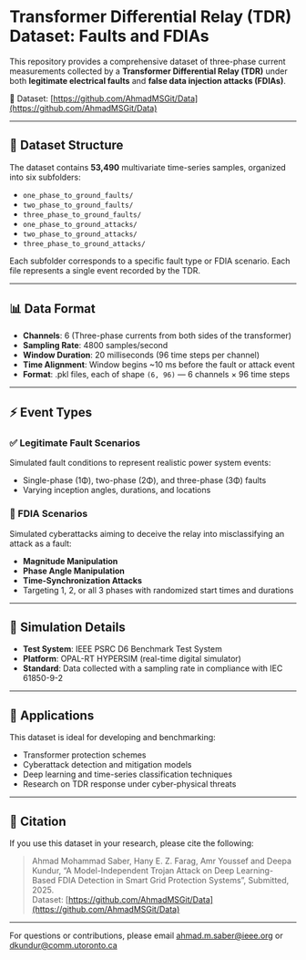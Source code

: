 # Transformer Differential Relay (TDR) Dataset: Faults and FDIAs

This repository provides a comprehensive dataset of three-phase current measurements collected by a **Transformer Differential Relay (TDR)** under both **legitimate electrical faults** and **false data injection attacks (FDIAs)**.

📂 Dataset: [https://github.com/AhmadMSGit/Data](https://github.com/AhmadMSGit/Data)

---

## 📁 Dataset Structure

The dataset contains **53,490** multivariate time-series samples, organized into six subfolders:

- `one_phase_to_ground_faults/`
- `two_phase_to_ground_faults/`
- `three_phase_to_ground_faults/`
- `one_phase_to_ground_attacks/`
- `two_phase_to_ground_attacks/`
- `three_phase_to_ground_attacks/`

Each subfolder corresponds to a specific fault type or FDIA scenario. Each file represents a single event recorded by the TDR.

---

## 📊 Data Format

- **Channels**: 6 (Three-phase currents from both sides of the transformer)
- **Sampling Rate**: 4800 samples/second  
- **Window Duration**: 20 milliseconds (96 time steps per channel)
- **Time Alignment**: Window begins ~10 ms before the fault or attack event
- **Format**: .pkl files, each of shape `(6, 96)` — 6 channels × 96 time steps

---

## ⚡ Event Types

### ✅ Legitimate Fault Scenarios
Simulated fault conditions to represent realistic power system events:
- Single-phase (1Φ), two-phase (2Φ), and three-phase (3Φ) faults
- Varying inception angles, durations, and locations

### 🚨 FDIA Scenarios
Simulated cyberattacks aiming to deceive the relay into misclassifying an attack as a fault:
- **Magnitude Manipulation**
- **Phase Angle Manipulation**
- **Time-Synchronization Attacks**
- Targeting 1, 2, or all 3 phases with randomized start times and durations

---

## 🧪 Simulation Details

- **Test System**: IEEE PSRC D6 Benchmark Test System  
- **Platform**: OPAL-RT HYPERSIM (real-time digital simulator)  
- **Standard**: Data collected with a sampling rate in compliance with IEC 61850-9-2

---

## 🧠 Applications

This dataset is ideal for developing and benchmarking:
- Transformer protection schemes
- Cyberattack detection and mitigation models
- Deep learning and time-series classification techniques
- Research on TDR response under cyber-physical threats

---

## 📄 Citation

If you use this dataset in your research, please cite the following:

> Ahmad Mohammad Saber, Hany E. Z. Farag, Amr Youssef and Deepa Kundur, “A Model-Independent Trojan Attack on Deep Learning-Based FDIA Detection in Smart Grid Protection Systems”, Submitted, 2025.  
> Dataset: [https://github.com/AhmadMSGit/Data](https://github.com/AhmadMSGit/Data)

---

For questions or contributions, please email ahmad.m.saber@ieee.org or dkundur@comm.utoronto.ca
